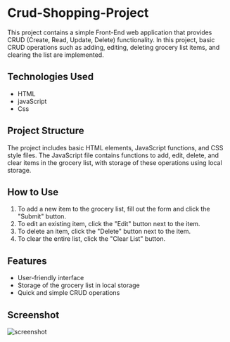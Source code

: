 <h1>Crud-Shopping-Project</h1>

This project contains a simple Front-End web application that provides CRUD (Create, Read, Update, Delete) functionality. In this project, basic CRUD operations such as adding, editing, deleting grocery list items, and clearing the list are implemented.

<h2> Technologies Used </h2>

- HTML
- javaScript
- Css

<h2>Project Structure</h2>

The project includes basic HTML elements, JavaScript functions, and CSS style files. The JavaScript file contains functions to add, edit, delete, and clear items in the grocery list, with storage of these operations using local storage.

<h2> How to Use </h2>

1. To add a new item to the grocery list, fill out the form and click the "Submit" button.
2. To edit an existing item, click the "Edit" button next to the item.
3. To delete an item, click the "Delete" button next to the item.
4. To clear the entire list, click the "Clear List" button.

<h2> Features </h2>

- User-friendly interface
- Storage of the grocery list in local storage
- Quick and simple CRUD operations

<h2> Screenshot </h2>

![screenshot](/Crud%20SHOPPİNG.gif)
